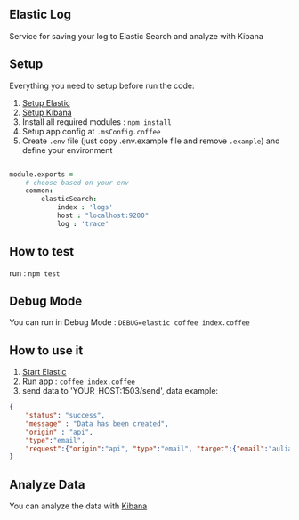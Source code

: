 ## Elastic Log
Service for saving your log to Elastic Search and analyze with Kibana

## Setup

Everything you need to setup before run the code:

1. [Setup Elastic](https://www.elastic.co/guide/en/elasticsearch/reference/current/setup.html)
2. [Setup Kibana](https://www.elastic.co/guide/en/kibana/current/setup.html)
3. Install all required modules : `npm install`
4. Setup app config at `.msConfig.coffee`
5. Create `.env` file (just copy .env.example file and remove `.example`) and define your environment

```coffeescript

module.exports =
	# choose based on your env
	common:
		elasticSearch:
		  	index : 'logs'
		  	host : "localhost:9200"
		  	log : 'trace'
``` 

## How to test
run : `npm test`

## Debug Mode
You can run in Debug Mode : `DEBUG=elastic coffee index.coffee`

## How to use it
1. [Start Elastic](https://www.elastic.co/guide/en/elasticsearch/reference/current/setup.html)
2. Run app : `coffee index.coffee`
3. send data to 'YOUR_HOST:1503/send', data example:

```json
{
    "status": "success",
    "message" : "Data has been created",
    "origin" : "api",
    "type":"email",
    "request":{"origin":"api", "type":"email", "target":{"email":"aulia@example.com"} }
}

```

## Analyze Data
You can analyze the data with [Kibana](https://www.elastic.co/guide/en/kibana/current/index.html)